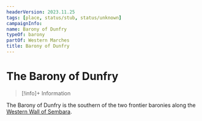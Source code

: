 ```yaml
---
headerVersion: 2023.11.25
tags: [place, status/stub, status/unknown]
campaignInfo:
name: Barony of Dunfry
typeOf: barony
partOf: Western Marches
title: Barony of Dunfry
---
```

# The Barony of Dunfry
>[!info]+ Information
> 
>> 

The Barony of Dunfry is the southern of the two frontier baronies along the [Western Wall of Sembara](<./western-wall-of-sembara.md>).